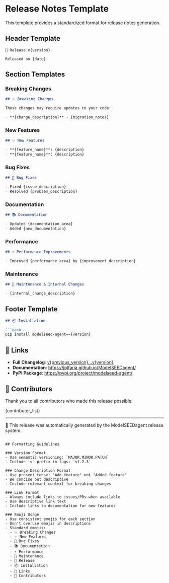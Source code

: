 # Release Notes Template

This template provides a standardized format for release notes generation.

## Header Template
```
🚀 Release v{version}

Released on {date}
```

## Section Templates

### Breaking Changes
```markdown
## 💥 Breaking Changes

These changes may require updates to your code:

- **{change_description}** - {migration_notes}
```

### New Features
```markdown
## ✨ New Features

- **{feature_name}**: {description}
- **{feature_name}**: {description}
```

### Bug Fixes
```markdown
## 🐛 Bug Fixes

- Fixed {issue_description}
- Resolved {problem_description}
```

### Documentation
```markdown
## 📚 Documentation

- Updated {documentation_area}
- Added {new_documentation}
```

### Performance
```markdown
## ⚡ Performance Improvements

- Improved {performance_area} by {improvement_description}
```

### Maintenance
```markdown
## 🔧 Maintenance & Internal Changes

- {internal_change_description}
```

## Footer Template
```markdown
## 📦 Installation

```bash
pip install modelseed-agent=={version}
```

## 🔗 Links

- **Full Changelog**: [v{previous_version}...v{version}](changelog_url)
- **Documentation**: https://jplfaria.github.io/ModelSEEDagent/
- **PyPI Package**: https://pypi.org/project/modelseed-agent/

## 🙏 Contributors

Thank you to all contributors who made this release possible!

{contributor_list}

---

🤖 This release was automatically generated by the ModelSEEDagent release system.
```

## Formatting Guidelines

### Version Format
- Use semantic versioning: `MAJOR.MINOR.PATCH`
- Include `v` prefix in tags: `v1.2.3`

### Change Description Format
- Use present tense: "Add feature" not "Added feature"
- Be concise but descriptive
- Include relevant context for breaking changes

### Link Format
- Always include links to issues/PRs when available
- Use descriptive link text
- Include links to documentation for new features

### Emoji Usage
- Use consistent emojis for each section
- Don't overuse emojis in descriptions
- Standard emojis:
  - 💥 Breaking Changes
  - ✨ New Features
  - 🐛 Bug Fixes
  - 📚 Documentation
  - ⚡ Performance
  - 🔧 Maintenance
  - 🚀 Release
  - 📦 Installation
  - 🔗 Links
  - 🙏 Contributors
